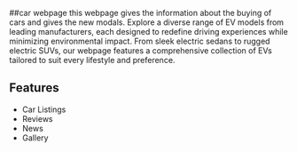 ##car webpage
this webpage gives the information about the buying of cars and gives the new modals.
Explore a diverse range of EV models from leading manufacturers, each designed to redefine driving experiences while minimizing environmental impact. From sleek electric sedans to rugged electric SUVs, our webpage features a comprehensive collection of EVs tailored to suit every lifestyle and preference.

## Features
- Car Listings
- Reviews
- News
- Gallery


